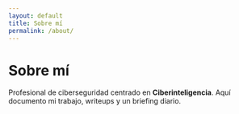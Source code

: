 ```yaml
---
layout: default
title: Sobre mí
permalink: /about/
---
```

# Sobre mí
Profesional de ciberseguridad centrado en **Ciberinteligencia**. Aquí documento mi trabajo, writeups y un briefing diario.
